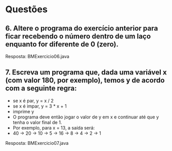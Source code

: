 # Questões

## 6. Altere o programa do exercício anterior para ficar recebendo o número dentro de um laço enquanto for diferente de 0 (zero).
Resposta: BMExercicio06.java

## 7. Escreva um programa que, dada uma variável x (com valor 180, por exemplo), temos y de acordo com a seguinte regra:

- se x é par, y = x / 2
- se x é impar, y = 3 * x + 1
- imprime y
- O programa deve então jogar o valor de y em x e continuar até que y tenha o valor final de 1. 
- Por exemplo, para x = 13, a saída será:
- 40 -> 20 -> 10 -> 5 -> 16 -> 8 -> 4 -> 2 -> 1

Resposta: BMExercicio07.java